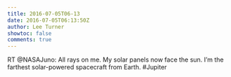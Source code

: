 ```yaml
---
title: 2016-07-05T06-13
date: 2016-07-05T06:13:50Z
author: Lee Turner
showtoc: false
comments: true
---
```


RT @NASAJuno: All rays on me. My solar panels now face the sun. I’m the farthest solar-powered spacecraft from Earth. #Jupiter

